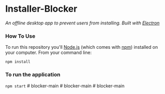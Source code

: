 # Installer-Blocker

*An offline desktop app to prevent users from installing. Built with [Electron](https://github.com/atom/electron)*

### How To Use

To run this repository you'll [Node.js](https://nodejs.org/en/download/) (which comes with [npm](https://www.npmjs.com/)) installed on your computer. From your command line:

``npm install`` 

### To run the application

``npm start``
#   b l o c k e r - m a i n  
 #   b l o c k e r - m a i n  
 #   b l o c k e r - m a i n  
 
